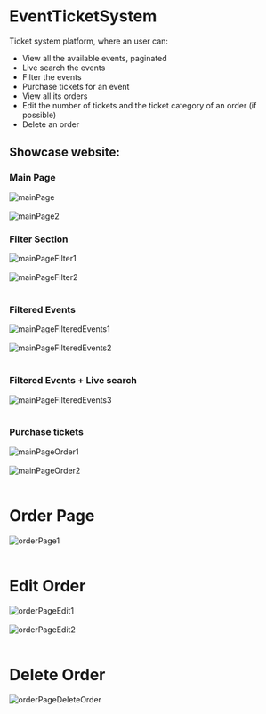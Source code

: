 # EventTicketSystem

Ticket system platform, where an user can:
  - View all the available events, paginated
  - Live search the events
  - Filter the events
  - Purchase tickets for an event
  - View all its orders
  - Edit the number of tickets and the ticket category of an order (if possible)
  - Delete an order

## Showcase website:

###  Main Page
![mainPage](https://github.com/D17AN/ETS-NodeJS/assets/9745845/456e9e9e-8be3-4ef1-80a0-f96ab59de503)
</br></br>
![mainPage2](https://github.com/D17AN/ETS-NodeJS/assets/9745845/254623d5-df57-4e5e-bea5-06be055e0681)
</br></nr>
### Filter Section
![mainPageFilter1](https://github.com/D17AN/ETS-NodeJS/assets/9745845/be5ebdc1-78a2-4879-8dc4-dd397773f0a5)
</br></br>
![mainPageFilter2](https://github.com/D17AN/ETS-NodeJS/assets/9745845/91b9277d-e385-4a24-ae47-fe90cd383c37)
</br></br>
### Filtered Events
![mainPageFilteredEvents1](https://github.com/D17AN/ETS-NodeJS/assets/9745845/569a169d-ee48-4a9c-9d90-78e15b5dc9e0)
</br></br>
![mainPageFilteredEvents2](https://github.com/D17AN/ETS-NodeJS/assets/9745845/bf9d496f-e34e-445c-a8cd-3dd89c5d24a1)
</br></br>
### Filtered Events \+ Live search
![mainPageFilteredEvents3](https://github.com/D17AN/ETS-NodeJS/assets/9745845/b22ccdb9-2650-4d18-9969-6b94564305f0)
</br></br>
### Purchase tickets
![mainPageOrder1](https://github.com/D17AN/ETS-NodeJS/assets/9745845/f286078c-bc91-47c1-a12c-8134ee485e89)
</br></br>
![mainPageOrder2](https://github.com/D17AN/ETS-NodeJS/assets/9745845/c88497b4-a894-4ebd-8646-ff945521d49c)
</br></br>
# Order Page
![orderPage1](https://github.com/D17AN/ETS-NodeJS/assets/9745845/3240557c-b56c-4826-914d-56188c9f227f)
</br></br>
# Edit Order
![orderPageEdit1](https://github.com/D17AN/ETS-NodeJS/assets/9745845/e3a92f73-0045-40ce-8732-8ee7649699e2)
</br></br>
![orderPageEdit2](https://github.com/D17AN/ETS-NodeJS/assets/9745845/aa8d84fa-a340-480d-b7f3-eae8cdc67e42)
</br></br>
# Delete Order
![orderPageDeleteOrder](https://github.com/D17AN/ETS-NodeJS/assets/9745845/2d10aa07-75f8-4f35-ae62-f414a7cd11c9)





</br></br>

